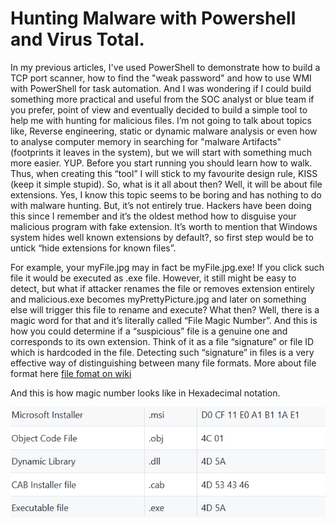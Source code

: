 <h1>Hunting Malware with Powershell and Virus Total.</h1>

In my previous articles, I've used PowerShell to demonstrate how to build a TCP port scanner,
how to find the "weak password" and how to use WMI with PowerShell for task automation. 
And I was wondering if I could build something more practical and useful from the SOC analyst or blue team if you prefer, 
point of view and eventually decided to build a simple tool to help me with hunting for malicious files.
I’m not going to talk about topics like, Reverse engineering, 
static or dynamic malware analysis or even how to analyse computer memory in searching 
for "malware Artifacts" (footprints it leaves in the system), but we will start with something much more easier.
YUP. Before you start running you should learn how to walk. Thus, when creating this “tool”
I will stick to my favourite design rule, KISS (keep it simple stupid). So, what is it all about then? 
Well, it will be about file extensions. Yes, I know this topic seems to be boring and has nothing to do with malware hunting.
But, it’s not entirely true. Hackers have been doing this since I remember and it’s the oldest method how to disguise your malicious program with fake extension. 
It’s worth to mention that Windows system hides well known extensions by default?, 
so first step would be to untick “hide extensions for known files”.

For example, your myFile.jpg may in fact be myFile.jpg.exe! If you click such file it would be executed as .exe file.
However, it still might be easy to detect, but what if attacker renames the file or 
removes extension entirely and malicious.exe becomes myPrettyPicture.jpg and later on something else will 
trigger this file to rename and execute? What then? Well, there is a magic word for that and it’s literally 
called “File Magic Number”. And this is how you could determine if a “suspicious” file is a genuine one and corresponds 
to its own extension. Think of it as a file “signature” or file ID which is hardcoded in the file. 
Detecting such “signature” in files is a very effective way of distinguishing between many file formats. 
More about file format here <a href="https://en.wikipedia.org/wiki/File_format">file fomat on wiki</a>

And this is how magic number looks like in Hexadecimal notation.

![Alt text](./0.png)


